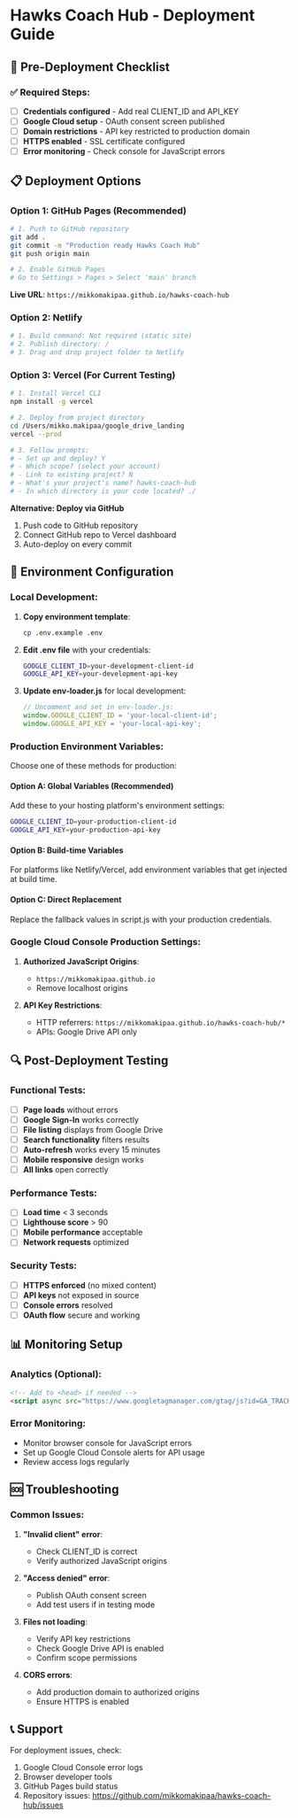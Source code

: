 # Hawks Coach Hub - Deployment Guide

## 🚀 Pre-Deployment Checklist

### ✅ Required Steps:
- [ ] **Credentials configured** - Add real CLIENT_ID and API_KEY
- [ ] **Google Cloud setup** - OAuth consent screen published
- [ ] **Domain restrictions** - API key restricted to production domain
- [ ] **HTTPS enabled** - SSL certificate configured
- [ ] **Error monitoring** - Check console for JavaScript errors

## 📋 Deployment Options

### Option 1: GitHub Pages (Recommended)
```bash
# 1. Push to GitHub repository
git add .
git commit -m "Production ready Hawks Coach Hub"
git push origin main

# 2. Enable GitHub Pages
# Go to Settings > Pages > Select 'main' branch
```

**Live URL**: `https://mikkomakipaa.github.io/hawks-coach-hub`

### Option 2: Netlify
```bash
# 1. Build command: Not required (static site)
# 2. Publish directory: /
# 3. Drag and drop project folder to Netlify
```

### Option 3: Vercel (For Current Testing)
```bash
# 1. Install Vercel CLI
npm install -g vercel

# 2. Deploy from project directory
cd /Users/mikko.makipaa/google_drive_landing
vercel --prod

# 3. Follow prompts:
# - Set up and deploy? Y
# - Which scope? (select your account)
# - Link to existing project? N
# - What's your project's name? hawks-coach-hub
# - In which directory is your code located? ./
```

**Alternative: Deploy via GitHub**
1. Push code to GitHub repository
2. Connect GitHub repo to Vercel dashboard
3. Auto-deploy on every commit

## 🔧 Environment Configuration

### Local Development:
1. **Copy environment template**:
   ```bash
   cp .env.example .env
   ```

2. **Edit .env file** with your credentials:
   ```bash
   GOOGLE_CLIENT_ID=your-development-client-id
   GOOGLE_API_KEY=your-development-api-key
   ```

3. **Update env-loader.js** for local development:
   ```javascript
   // Uncomment and set in env-loader.js:
   window.GOOGLE_CLIENT_ID = 'your-local-client-id';
   window.GOOGLE_API_KEY = 'your-local-api-key';
   ```

### Production Environment Variables:
Choose one of these methods for production:

#### Option A: Global Variables (Recommended)
Add these to your hosting platform's environment settings:
```bash
GOOGLE_CLIENT_ID=your-production-client-id
GOOGLE_API_KEY=your-production-api-key
```

#### Option B: Build-time Variables
For platforms like Netlify/Vercel, add environment variables that get injected at build time.

#### Option C: Direct Replacement
Replace the fallback values in script.js with your production credentials.

### Google Cloud Console Production Settings:
1. **Authorized JavaScript Origins**:
   - `https://mikkomakipaa.github.io`
   - Remove localhost origins

2. **API Key Restrictions**:
   - HTTP referrers: `https://mikkomakipaa.github.io/hawks-coach-hub/*`
   - APIs: Google Drive API only

## 🔍 Post-Deployment Testing

### Functional Tests:
- [ ] **Page loads** without errors
- [ ] **Google Sign-In** works correctly
- [ ] **File listing** displays from Google Drive
- [ ] **Search functionality** filters results
- [ ] **Auto-refresh** works every 15 minutes
- [ ] **Mobile responsive** design works
- [ ] **All links** open correctly

### Performance Tests:
- [ ] **Load time** < 3 seconds
- [ ] **Lighthouse score** > 90
- [ ] **Mobile performance** acceptable
- [ ] **Network requests** optimized

### Security Tests:
- [ ] **HTTPS enforced** (no mixed content)
- [ ] **API keys** not exposed in source
- [ ] **Console errors** resolved
- [ ] **OAuth flow** secure and working

## 📊 Monitoring Setup

### Analytics (Optional):
```html
<!-- Add to <head> if needed -->
<script async src="https://www.googletagmanager.com/gtag/js?id=GA_TRACKING_ID"></script>
```

### Error Monitoring:
- Monitor browser console for JavaScript errors
- Set up Google Cloud Console alerts for API usage
- Review access logs regularly

## 🆘 Troubleshooting

### Common Issues:
1. **"Invalid client" error**:
   - Check CLIENT_ID is correct
   - Verify authorized JavaScript origins

2. **"Access denied" error**:
   - Publish OAuth consent screen
   - Add test users if in testing mode

3. **Files not loading**:
   - Verify API key restrictions
   - Check Google Drive API is enabled
   - Confirm scope permissions

4. **CORS errors**:
   - Add production domain to authorized origins
   - Ensure HTTPS is enabled

## 📞 Support
For deployment issues, check:
1. Google Cloud Console error logs
2. Browser developer tools
3. GitHub Pages build status
4. Repository issues: https://github.com/mikkomakipaa/hawks-coach-hub/issues
